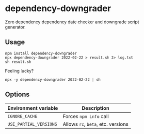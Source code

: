 # dependency-downgrader

Zero dependency dependency date checker and downgrade script generator.

## Usage
```
npm install dependency-downgrader
npx dependency-downgrader 2022-02-22 > result.sh 2> log.txt
sh result.sh
```

Feeling lucky?
```
npx -y dependency-downgrader 2022-02-22 | sh
```

## Options
| Environment variable   | Description                        |
| ---------------------- | ---------------------------------- |
| `IGNORE_CACHE`         | Forces `npm info` call             |
| `USE_PARTIAL_VERSIONS` | Allows `rc`, `beta`, etc. versions |
